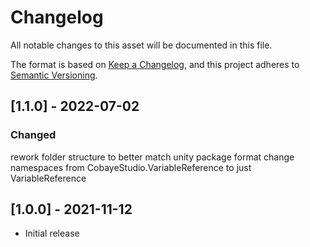 # Changelog
All notable changes to this asset will be documented in this file.

The format is based on [Keep a Changelog](https://keepachangelog.com/en/1.0.0/),
and this project adheres to [Semantic Versioning](https://semver.org/spec/v2.0.0.html).

## [1.1.0] - 2022-07-02

### Changed
rework folder structure to better match unity package format
change namespaces from CobayeStudio.VariableReference to just VariableReference


## [1.0.0] - 2021-11-12
- Initial release